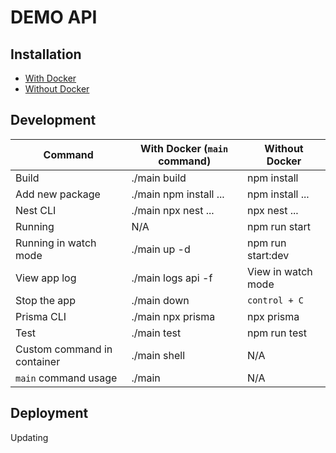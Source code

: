 # DEMO API

## Installation

- [With Docker](./docs/install_with_docker.md)
- [Without Docker](./docs/install_without_docker.md)

## Development

| Command                     | With Docker (`main` command) | Without Docker     |
| --------------------------- | ---------------------------- | ------------------ |
| Build                       | ./main build                 | npm install        |
| Add new package             | ./main npm install ...       | npm install ...    |
| Nest CLI                    | ./main npx nest ...          | npx nest ...       |
| Running                     | N/A                          | npm run start      |
| Running in watch mode       | ./main up -d                 | npm run start:dev  |
| View app log                | ./main logs api -f           | View in watch mode |
| Stop the app                | ./main down                  | `control + C`      |
| Prisma CLI                  | ./main npx prisma            | npx prisma         |
| Test                        | ./main test                  | npm run test       |
| Custom command in container | ./main shell                 | N/A                |
| `main` command usage        | ./main                       | N/A                |

## Deployment

Updating
